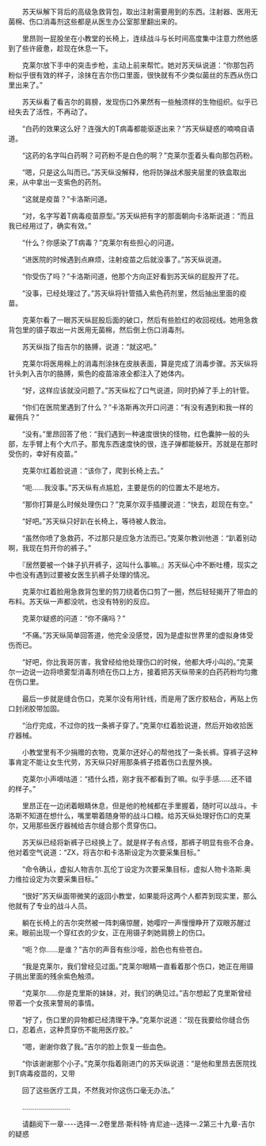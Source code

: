 <div class="read-content j_readContent" id="">
                <p>　　苏天纵解下背后的高级急救背包，取出注射需要用到的东西。注射器、医用无菌棉、伤口消毒剂这些都是从医生办公室那里翻出来的。<p>　　里昂则一屁股坐在小教堂的长椅上，连续战斗与长时间高度集中注意力然他感到了些许疲惫，趁现在休息一下。<p>　　克莱尔放下手中的突击步枪，主动上前来帮忙。她对苏天纵说道：“你那包药粉似乎很有效的样子，涂抹在吉尔伤口里面，很快就有不少类似菌丝的东西从伤口里出来了。”<p>　　苏天纵看了看吉尔的肩膀，发现伤口外果然有一些触须样的生物组织。似乎已经失去了活性，不再动了。<p>　　“白药的效果这么好？连强大的T病毒都能驱逐出来？”苏天纵疑惑的喃喃自语道。<p>　　“这药的名字叫白药啊？可药粉不是白色的啊？”克莱尔歪着头看向那包药粉。<p>　　“嗯，只是这么叫而已。”苏天纵没解释，他将防弹战术服夹层里的铁盒取出来，从中拿出一支紫色的药剂。<p>　　“这就是疫苗？”卡洛斯问道。<p>　　“对，名字写着T病毒疫苗原型。”苏天纵把有字的那面朝向卡洛斯说道：“而且我已经用过了，确实有效。”<p>　　“什么？你感染了T病毒？”克莱尔有些担心的问道。<p>　　“进医院的时候遇到点麻烦，注射疫苗之后就没事了。”苏天纵说道。<p>　　“你受伤了吗？”卡洛斯问道，他那个方向正好看到苏天纵的屁股开了花。<p>　　“没事，已经处理过了。”苏天纵将针管插入紫色药剂里，然后抽出里面的疫苗。<p>　　克莱尔看了一眼苏天纵屁股后面的破口，然后有些脸红的收回视线。她用急救背包里的镊子取出一片医用无菌棉，然后倒上伤口消毒剂。<p>　　苏天纵指了指吉尔的胳膊，说道：“就这吧。”<p>　　克莱尔将医用棉上的消毒剂涂抹在皮肤表面，算是完成了消毒步骤。苏天纵将针头刺入吉尔的胳膊，紫色的疫苗溶液全都注入了她体内。<p>　　“好，这样应该就没问题了。”苏天纵松了口气说道，同时扔掉了手上的针管。<p>　　“你们在医院里遇到了什么？”卡洛斯再次开口问道：“有没有遇到和我一样的雇佣兵？”<p>　　“没有。”里昂回答了他：“我们遇到一种速度很快的怪物，红色囊肿一般的头部，左手臂上有个大爪子。那鬼东西速度快的很，连子弹都能躲开。苏就是在那时受伤的，幸好有疫苗。”<p>　　克莱尔红着脸说道：“该你了，爬到长椅上去。”<p>　　“呃……我没事。”苏天纵有点尴尬，主要是伤的的位置太不是地方。<p>　　“那你打算是么时候处理伤口？”克莱尔双手插腰说道：“快去，趁现在有空。”<p>　　“好吧。”苏天纵只好趴在长椅上，等待被人救治。<p>　　“虽然你喷了急救药，不过那只是应急方法而已。”克莱尔教训他道：“趴着别动啊，我现在剪开你的裤子。”<p>　　『居然要被一个妹子扒开裤子，这叫什么事嘛。』苏天纵心中不断吐槽，现实之中也没有遇到过要被女医生扒裤子处理的情况。<p>　　克莱尔红着脸用急救背包里的剪刀绕着伤口剪了一圈，然后轻轻揭开了带血的布料。苏天纵一声都没吭，也没有特别的反应。<p>　　克莱尔疑惑的问道：“你不痛吗？”<p>　　“不痛。”苏天纵简单回答道，他完全没感觉，因为是虚拟世界里的虚拟身体受伤而已。<p>　　“好吧，你比我哥厉害，我曾经给他处理伤口的时候，他都大呼小叫的。”克莱尔一边说一边将喷雾型消毒剂喷在伤口上方，接着把苏天纵带来的白药药粉均匀撒在伤口里。<p>　　最后一步就是缝合伤口，克莱尔没有用针线，而是用了医疗胶粘合，再贴上伤口封闭胶带加固。<p>　　“治疗完成，不过你的找一条裤子穿了。”克莱尔红着脸说道，然后开始收拾医疗器械。<p>　　小教堂里有不少捐赠的衣物，克莱尔还好心的帮他找了一条长裤。穿裤子这种事肯定不能让女生代劳，苏天纵只好用那条裤子捂着伤口去屋外换。<p>　　克莱尔小声嘀咕道：“捂什么捂，刚才我不都看到了嘛。似乎手感……还不错的样子。”<p>　　里昂正在一边闭着眼睛休息，但是他的枪械都在手里握着，随时可以战斗。卡洛斯不知道在想什么，嘴里嚼着随身带的战斗口粮。给苏天纵处理好伤口的克莱尔，又用那些医疗器械给吉尔缝合那个贯穿伤口。<p>　　苏天纵已经将新裤子已经换上了。就是样子有点怪，那裤子明显有些不合身。他对着空气说道：“ZX，将吉尔和卡洛斯设定为次要采集目标。”<p>　　“命令确认，虚拟人物吉尔.瓦伦丁设定为次要采集目标，虚拟人物卡洛斯.奥力维拉设定为次要采集目标。”<p>　　“很好”苏天纵面带微笑的返回小教堂，如果能将这两个人都弄到现实里，那么他就有了专业的战斗人员。<p>　　躺在长椅上的吉尔突然被一阵刺痛惊醒，她嘤咛一声慢慢睁开了双眼苏醒过来。眼前出现一个穿红衣的少女，正在用镊子刺她肩膀上的伤口。<p>　　“呃？你……是谁？”吉尔的声音有些沙哑，脸色也有些苍白。<p>　　“我是克莱尔，我们曾经见过面。”克莱尔眼睛一直看着那个伤口，她正在用镊子挑出里面的残余紫色触须。<p>　　“克莱尔……你是克里斯的妹妹，对，我们的确见过。”吉尔想起了克里斯曾经带着一个女孩来警局的事情。<p>　　“好了，伤口里的异物都已经清理干净。”克莱尔说道：“现在我要给你缝合伤口，忍着点，这种贯穿伤不能用医疗胶。”<p>　　“嗯，谢谢你救了我。”吉尔的脸上恢复一些血色。<p>　　“你该谢谢那个小子。”克莱尔指着刚进门的苏天纵说道：“是他和里昂去医院找到T病毒疫苗的，又带<p>　　回了这些医疗工具，不然我对你这伤口毫无办法。”<p>　　……………………<p>　　请翻阅下一章----选择一.2卷里昂·斯科特·肯尼迪--选择一.2第三十九章-吉尔的疑惑<p>　　<p> 
            </div>